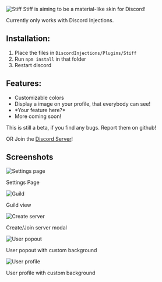 ![Stiff](https://u.lewd.se/tIS7o0_8VVLfDd.png)
Stiff is aiming to be a material-like skin for Discord!

Currently only works with Discord Injections.

## Installation: 
1. Place the files in `DiscordInjections/Plugins/Stiff`
2. Run `npm install` in that folder
3. Restart discord



## Features:
* Customizable colors
* Display a image on your profile, that everybody can see!
* \*Your feature here?\*
* More coming soon!

This is still a beta, if you find any bugs. Report them on github!

OR
Join the [Discord Server](https://discord.gg/8T2rWM6)!

## Screenshots
![Settings page](https://u.lewd.se/wOzb02_5hK0203.png)

Settings Page

![Guild](https://u.lewd.se/HhuXES_LCOf8CD.png)

Guild view

![Create server](https://u.lewd.se/R4Vwen_Bru7rWa.png)

Create/Join server modal

![User popout](https://u.lewd.se/5MHr6Y_MB08GFK.png)

User popout with custom background

![User profile](https://u.lewd.se/33ukIC_LE6XwTZ.png)

User profile with custom background
